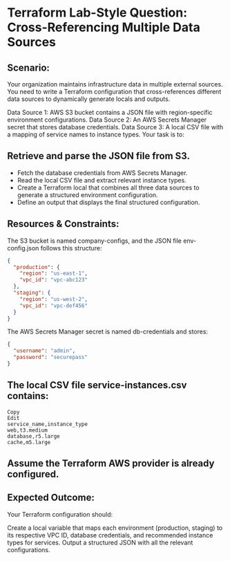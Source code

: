 # Terraform Lab-Style Question: Cross-Referencing Multiple Data Sources
## Scenario:
Your organization maintains infrastructure data in multiple external sources. You need to write a Terraform configuration that cross-references different data sources to dynamically generate locals and outputs.

Data Source 1: AWS S3 bucket contains a JSON file with region-specific environment configurations.
Data Source 2: An AWS Secrets Manager secret that stores database credentials.
Data Source 3: A local CSV file with a mapping of service names to instance types.
Your task is to:

## Retrieve and parse the JSON file from S3.
- Fetch the database credentials from AWS Secrets Manager.
- Read the local CSV file and extract relevant instance types.
- Create a Terraform local that combines all three data sources to generate a structured environment configuration.
- Define an output that displays the final structured configuration.

## Resources & Constraints:
The S3 bucket is named company-configs, and the JSON file env-config.json follows this structure:
```json
{
  "production": {
    "region": "us-east-1",
    "vpc_id": "vpc-abc123"
  },
  "staging": {
    "region": "us-west-2",
    "vpc_id": "vpc-def456"
  }
}
```
The AWS Secrets Manager secret is named db-credentials and stores:
```json
{
  "username": "admin",
  "password": "securepass"
}
```
## The local CSV file service-instances.csv contains:
```pgsql
Copy
Edit
service_name,instance_type
web,t3.medium
database,r5.large
cache,m5.large
```

## Assume the Terraform AWS provider is already configured.

## Expected Outcome:
Your Terraform configuration should:

Create a local variable that maps each environment (production, staging) to its respective VPC ID, database credentials, and recommended instance types for services.
Output a structured JSON with all the relevant configurations.